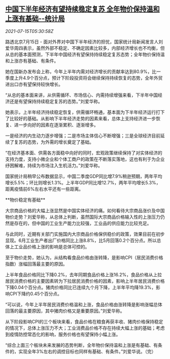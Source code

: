 <!--1626328863000-->
[中国下半年经济有望持续稳定复苏 全年物价保持温和上涨有基础--统计局](https://cn.reuters.com/article/china-2h-economy-recovery-outlook-0715-idCNKBS2EL0H4)
------

<div><i>2021-07-15T05:30:58Z</i></div><p>路透北京7月15日 - 面对外界对中国下半年经济的担忧，国家统计局新闻发言人刘爱华周四表示，虽然外部不稳定、不确定因素比较多，内部经济增长也不均衡，但从总的基本面预测，下半年中国经济有望保持持续稳定复苏态势；全年物价保持温和上涨亦有基础、有条件。</p><p>她在国新办发布会上称，今年上半年内需对经济增长的贡献率达到80.9%，比一季度上升4.9个百分点，预计下阶段投资将会继续保持持续恢复的态势，全年外贸进出口亦有望保持较快增长。</p><p>“从总的基本面来讲，从供需循环、市场信心、内需持续增强来看，下半年中国经济还是有望保持持续稳定复苏的态势。”刘爱华称。</p><p>她表示，上半年经济持续稳定恢复，供需循环畅通，基本面为下半年经济运行打下了比较好的基础。从影响下半年经济走势的因素来看，总体上支持经济进一步恢复、进一步向好的因素在逐渐累积、逐渐增多。</p><p>一是经济的内生动力逐步增强；二是市场主体信心不断增强；三是全球经济目前延续了复苏的态势，为外需的增长奠定了基础。</p><p>“在经济基本面、供需各方面稳中向好的同时，宏观政策继续保持了对实体经济的支持力度，支持小微企业和个体工商户的政策在不断落实落地，这也有利于为企业纾困解难，持续为市场注入生机活力。”刘爱华称。</p><p>国家统计局稍早公布数据显示，中国二季度GDP同比增7.9%稍逊预期，两年平均增长5.5%；环比则增长1.3%。上半年GDP同比增12.7%，两年平均增长5.3%，距离疫情前6%左右水平还有一些距离。</p><p>**物价稳定有基础**</p><p>大宗商品价格的大幅上涨显然是中国实体经济的痛。如何看待大宗商品涨价及中国物价走势？刘爱华称，从总体上判断，虽然国际大宗商品价格输入性的上涨压力仍然是存在的，但中国的工业生产能力比较强，工业品的供应能力比较充足。</p><p>与此同时，近期有关部门实施国内大宗商品价格保供稳价的政策，效果目前在初步显现。6月工业生产者出厂价格同比上涨8.8%，比5月回落0.2个百分点。所以总体上工业品价格上涨的影响是总体可控的。</p><p>至于物价走势，她认为，从结构看食品价格由涨转降，是影响CPI（居民消费价格指数）涨幅回落最主要的原因。</p><p>上半年食品价格同比下降0.2%，去年同期食品价格上涨16.2%，食品价格从上拉居民消费价格的主要因素转为下拉居民消费价格的因素，影响上半年居民消费价格下降0.04个百分点。猪肉价格同比已连续九个月下降，上半年平均降19.3%，影响CPI下降约0.45个百分点。</p><p>“可以说，今年上半年居民消费价格温和上涨，食品价格由涨转降是影响涨幅总体回落的最主要原因，其中猪肉价格又是重要原因。”刘爱华称。</p><p>从下阶段影响CPI的三个板块来看，食品价格在粮食再获丰收、猪肉价格保持稳定的情况下，总体上涨压力不大；工业消费品价格不存在持续大幅上涨的基础；考虑到疫情防控常态化的影响，服务价格也有望保持小幅上涨。</p><p>“综合上面三个板块未来发展的态势判断，全年物价保持温和上涨是有基础、有条件的，实现全年3%左右的调控目标也同样有基础、有条件。”刘爱华说。（完）</p>
